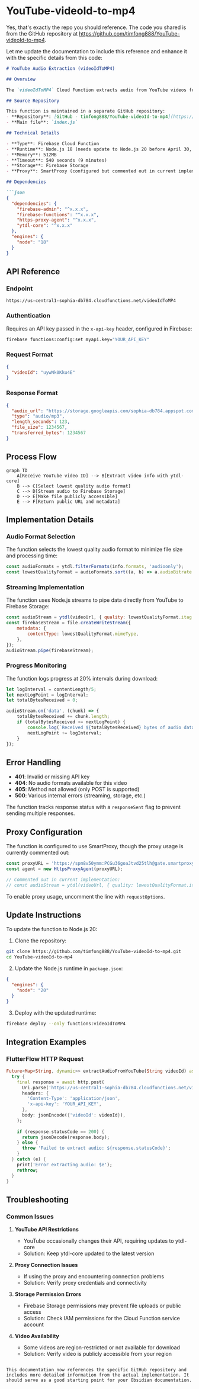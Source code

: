 # YouTube-videoId-to-mp4

Yes, that's exactly the repo you should reference. The code you shared is from the GitHub repository at https://github.com/timfong888/YouTube-videoId-to-mp4.

Let me update the documentation to include this reference and enhance it with the specific details from this code:

```markdown
# YouTube Audio Extraction (videoIdToMP4)

## Overview

The `videoIdToMP4` Cloud Function extracts audio from YouTube videos for our transcription pipeline. It takes a YouTube video ID, extracts the audio, and uploads it to Firebase Storage with a public URL for further processing.

## Source Repository

This function is maintained in a separate GitHub repository:
- **Repository**: [GitHub - timfong888/YouTube-videoId-to-mp4](https://github.com/timfong888/YouTube-videoId-to-mp4)
- **Main file**: `index.js`

## Technical Details

- **Type**: Firebase Cloud Function
- **Runtime**: Node.js 18 (needs update to Node.js 20 before April 30, 2025)
- **Memory**: 512MB
- **Timeout**: 540 seconds (9 minutes)
- **Storage**: Firebase Storage
- **Proxy**: SmartProxy (configured but commented out in current implementation)

## Dependencies

```json
{
  "dependencies": {
    "firebase-admin": "^x.x.x",
    "firebase-functions": "^x.x.x",
    "https-proxy-agent": "^x.x.x",
    "ytdl-core": "^x.x.x"
  },
  "engines": {
    "node": "18"
  }
}
```

## API Reference

### Endpoint
`https://us-central1-sophia-db784.cloudfunctions.net/videoIdToMP4`

### Authentication
Requires an API key passed in the `x-api-key` header, configured in Firebase:
```bash
firebase functions:config:set myapi.key="YOUR_API_KEY"
```

### Request Format
```json
{
  "videoId": "uywNk0Kku4E"
}
```

### Response Format
```json
{
  "audio_url": "https://storage.googleapis.com/sophia-db784.appspot.com/uywNk0Kku4E.mp3",
  "type": "audio/mp3",
  "length_seconds": 123,
  "file_size": 1234567,
  "transferred_bytes": 1234567
}
```

## Process Flow

```mermaid
graph TD
    A[Receive YouTube video ID] --> B[Extract video info with ytdl-core]
    B --> C[Select lowest quality audio format]
    C --> D[Stream audio to Firebase Storage]
    D --> E[Make file publicly accessible]
    E --> F[Return public URL and metadata]
```

## Implementation Details

### Audio Format Selection
The function selects the lowest quality audio format to minimize file size and processing time:
```javascript
const audioFormats = ytdl.filterFormats(info.formats, 'audioonly');
const lowestQualityFormat = audioFormats.sort((a, b) => a.audioBitrate - b.audioBitrate)[0];
```

### Streaming Implementation
The function uses Node.js streams to pipe data directly from YouTube to Firebase Storage:
```javascript
const audioStream = ytdl(videoUrl, { quality: lowestQualityFormat.itag });
const firebaseStream = file.createWriteStream({
    metadata: {
        contentType: lowestQualityFormat.mimeType,
    },
});
audioStream.pipe(firebaseStream);
```

### Progress Monitoring
The function logs progress at 20% intervals during download:
```javascript
let logInterval = contentLength/5;
let nextLogPoint = logInterval;
let totalBytesReceived = 0;

audioStream.on('data', (chunk) => {
    totalBytesReceived += chunk.length;
    if (totalBytesReceived >= nextLogPoint) {
        console.log(`Received ${totalBytesReceived} bytes of audio data out of ${contentLength} bytes total`);
        nextLogPoint += logInterval;
    }
});
```

## Error Handling

- **401**: Invalid or missing API key
- **404**: No audio formats available for this video
- **405**: Method not allowed (only POST is supported)
- **500**: Various internal errors (streaming, storage, etc.)

The function tracks response status with a `responseSent` flag to prevent sending multiple responses.

## Proxy Configuration

The function is configured to use SmartProxy, though the proxy usage is currently commented out:

```javascript
const proxyURL = 'https://spm8v50ymm:PCGu36goaJtvd25tlh@gate.smartproxy.com:7000';
const agent = new HttpsProxyAgent(proxyURL);

// Commented out in current implementation:
// const audioStream = ytdl(videoUrl, { quality: lowestQualityFormat.itag, requestOptions: { agent: agent } });
```

To enable proxy usage, uncomment the line with `requestOptions`.

## Update Instructions

To update the function to Node.js 20:

1. Clone the repository:
```bash
git clone https://github.com/timfong888/YouTube-videoId-to-mp4.git
cd YouTube-videoId-to-mp4
```

2. Update the Node.js runtime in `package.json`:
```json
{
  "engines": {
    "node": "20"
  }
}
```

3. Deploy with the updated runtime:
```bash
firebase deploy --only functions:videoIdToMP4
```

## Integration Examples

### FlutterFlow HTTP Request
```dart
Future<Map<String, dynamic>> extractAudioFromYouTube(String videoId) async {
  try {
    final response = await http.post(
      Uri.parse('https://us-central1-sophia-db784.cloudfunctions.net/videoIdToMP4'),
      headers: {
        'Content-Type': 'application/json',
        'x-api-key': 'YOUR_API_KEY',
      },
      body: jsonEncode({'videoId': videoId}),
    );
    
    if (response.statusCode == 200) {
      return jsonDecode(response.body);
    } else {
      throw 'Failed to extract audio: ${response.statusCode}';
    }
  } catch (e) {
    print('Error extracting audio: $e');
    rethrow;
  }
}
```

## Troubleshooting

### Common Issues

1. **YouTube API Restrictions**
   - YouTube occasionally changes their API, requiring updates to ytdl-core
   - Solution: Keep ytdl-core updated to the latest version

2. **Proxy Connection Issues**
   - If using the proxy and encountering connection problems
   - Solution: Verify proxy credentials and connectivity

3. **Storage Permission Errors**
   - Firebase Storage permissions may prevent file uploads or public access
   - Solution: Check IAM permissions for the Cloud Function service account

4. **Video Availability**
   - Some videos are region-restricted or not available for download
   - Solution: Verify video is publicly accessible from your region
```

This documentation now references the specific GitHub repository and includes more detailed information from the actual implementation. It should serve as a good starting point for your Obsidian documentation.
